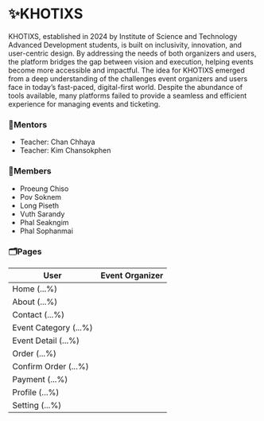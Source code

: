 # ✨KHOTIXS

KHOTIXS, established in 2024 by Institute of Science and Technology Advanced Development students, is built on inclusivity, innovation, and user-centric design. By addressing the needs of both organizers and users, the platform bridges the gap between vision and execution, helping events become more accessible and impactful. The idea for KHOTIXS emerged from a deep understanding of the challenges event organizers and users face in today’s fast-paced, digital-first world. Despite the abundance of tools available, many platforms failed to provide a seamless and efficient experience for managing events and ticketing. 

### 👥Mentors

- Teacher: Chan Chhaya
- Teacher: Kim Chansokphen

### 👥Members

- Proeung Chiso
- Pov Soknem
- Long Piseth
- Vuth Sarandy
- Phal Seakngim
- Phal Sophanmai

### 🗂️Pages

| User                  | Event Organizer |
|-----------------------|-----------------|
| Home (...%)           |                 |       
| About (...%)          |                 |       
| Contact (...%)        |                 |       
| Event Category (...%) |                 |       
| Event Detail (...%)   |                 |       
| Order (...%)          |                 |       
| Confirm Order (...%)  |                 | 
| Payment (...%)        |                 |
| Profile (...%)        |                 |
| Setting (...%)        |                 |

